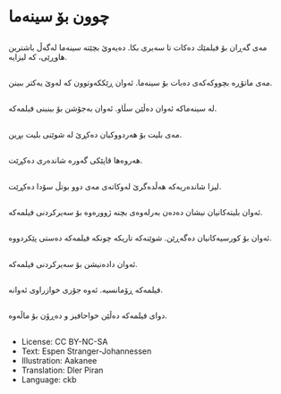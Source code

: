 # چوون بۆ سینه‌ما

##
مه‌ی گه‌ڕان بۆ فیلمێك ده‌كات تا سه‌یری بكا. ده‌یه‌وێ بچێته‌ سینه‌ما له‌گه‌ڵ باشترین هاوڕێی، كه‌ لیزایه‌.

##
مه‌ی ماتۆڕه‌ بچووكه‌كه‌ی ده‌بات بۆ سینه‌ما. ئه‌وان ڕێككه‌وتوون كه‌ له‌وێ یه‌كتر ببینن.

##
له‌ سینه‌ماكه‌ ئه‌وان ده‌ڵێن سڵاو. ئه‌وان به‌جۆشن بۆ بینینی فیلمه‌كه‌.

##
مه‌ی بلیت بۆ هه‌ردووكیان ده‌كڕێ له‌ شوێنی بلیت بڕین.

##
هه‌روه‌ها قاپێكی گه‌وره‌ شانده‌ری ده‌كڕێت.

##
لیزا شانده‌ریه‌كه‌ هه‌ڵده‌گرێ له‌وكاته‌ی مه‌ی دوو بوتڵ سۆدا ده‌كڕێت.

##
ئه‌وان بلیته‌كانیان نیشان ده‌ده‌ن به‌رله‌وه‌ی بچنه‌ ژووره‌وه‌ بۆ سه‌یركردنی فیلمه‌كه‌.

##
ئه‌وان بۆ كورسیه‌كانیان ده‌گه‌ڕێن. شوێنه‌كه‌ تاریكه‌ چونكه‌ فیلمه‌كه‌ ده‌ستی پێكردووه‌.

##
ئه‌وان داده‌نیشن بۆ سه‌یركردنی فیلمه‌كه‌.

##
فیلمه‌كه‌ ڕۆمانسیه‌. ئه‌وه‌ جۆری خوازراوی ئه‌وانه‌.

##
دوای فیلمه‌كه‌ ده‌ڵێن خواحافیز و ده‌ڕۆن بۆ ماڵه‌وه‌.

##
* License: CC BY-NC-SA
* Text: Espen Stranger-Johannessen
* Illustration: Aakanee
* Translation: Dler Piran
* Language: ckb
